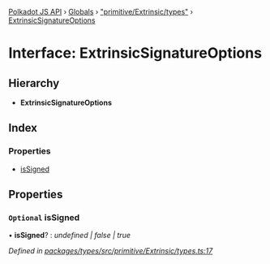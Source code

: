 [Polkadot JS API](../README.md) › [Globals](../globals.md) › ["primitive/Extrinsic/types"](../modules/_primitive_extrinsic_types_.md) › [ExtrinsicSignatureOptions](_primitive_extrinsic_types_.extrinsicsignatureoptions.md)

# Interface: ExtrinsicSignatureOptions

## Hierarchy

* **ExtrinsicSignatureOptions**

## Index

### Properties

* [isSigned](_primitive_extrinsic_types_.extrinsicsignatureoptions.md#optional-issigned)

## Properties

### `Optional` isSigned

• **isSigned**? : *undefined | false | true*

*Defined in [packages/types/src/primitive/Extrinsic/types.ts:17](https://github.com/polkadot-js/api/blob/382f7d75c/packages/types/src/primitive/Extrinsic/types.ts#L17)*
